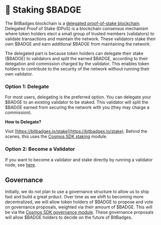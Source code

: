 # 🤝 Staking $BADGE

The BitBadges blockchain is a [delegated proof-of-stake blockchain](https://101blockchains.com/proof-of-stake-vs-delegated-proof-of-stake/). Delegated Proof of Stake (DPoS) is a blockchain consensus mechanism where token holders elect a small group of trusted members (validators) to validate transactions and maintain the network. These validators stake their own $BADGE and earn additional $BADGE from maintaining the network.&#x20;

The delegated part is because token holders can delegate their stake ($BADGE) to validators and split the earned $BADGE, according to their delegation and commission charged by the validator. This enables token holders to contribute to the security of the network without running their own validator.

### Option 1: Delegate

For most users, delegating is the preferred option. You can delegate your $BADGE to an existing validator to be staked. This validator will split the $BADGE earned from securing the network with you (they may charge a commission).&#x20;

**How to Delegate?**

Visit [https://bitbadges.io/stake](https://bitbadges.io/stake). Behind the scenes, this uses the [Cosmos SDK staking](https://docs.cosmos.network/main/modules/staking) module.&#x20;

### **Option 2: Become a Validator**

If you want to become a validator and stake directly by running a validator node, see [here](../for-developers/bitbadges-blockchain/run-a-node/).&#x20;

## **Governance**

Initially, we do not plan to use a governance structure to allow us to ship fast and build a great prduct. Over time as we shift to becoming more decentralized, we will allow token holders of $BADGE to propose and vote on governance proposals, weighted via their amount of $BADGE. This will be via the [Cosmos SDK governance module](https://docs.cosmos.network/main/modules/gov). These governance proposals will allow $BADGE holders to decide on the future of BitBadges.
